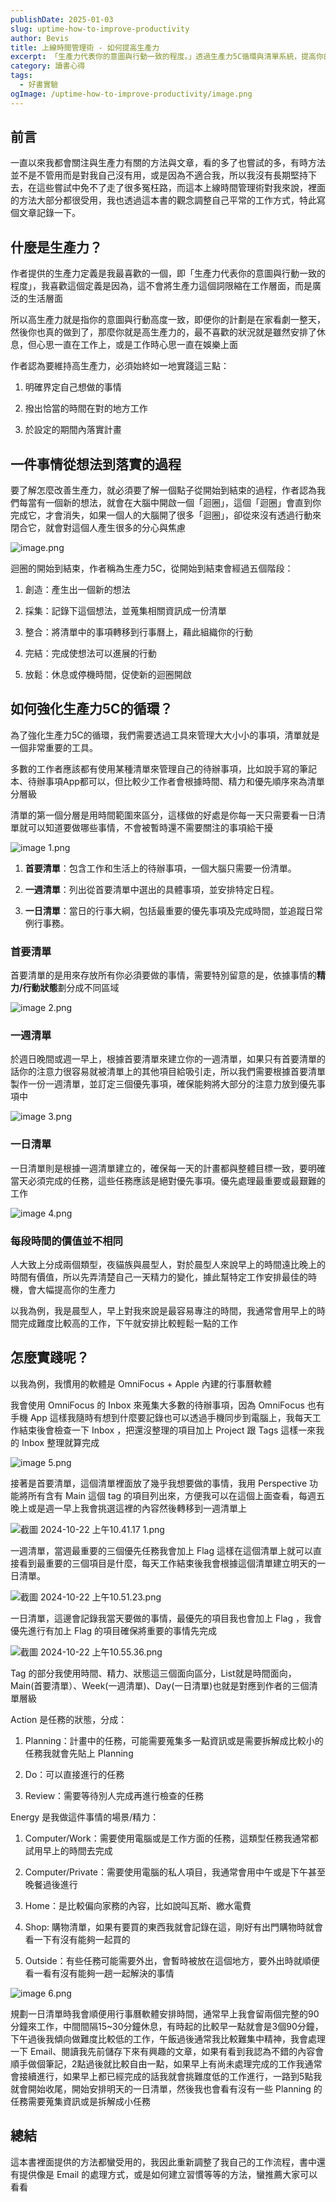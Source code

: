 ```yaml
---
publishDate: 2025-01-03
slug: uptime-how-to-improve-productivity
author: Bevis
title: 上線時間管理術 - 如何提高生產力
excerpt: 「生產力代表你的意圖與行動一致的程度。」透過生產力5C循環與清單系統，提高你的生產力。
category: 讀書心得
tags:
  - 好書實驗
ogImage: /uptime-how-to-improve-productivity/image.png
---
```


## 前言

一直以來我都會關注與生產力有關的方法與文章，看的多了也嘗試的多，有時方法並不是不管用而是對我自己沒有用，或是因為不適合我，所以我沒有長期堅持下去，在這些嘗試中免不了走了很多冤枉路，而這本上線時間管理術對我來說，裡面的方法大部分都很受用，我也透過這本書的觀念調整自己平常的工作方式，特此寫個文章記錄一下。

## 什麼是生產力？

作者提供的生產力定義是我最喜歡的一個，即「生產力代表你的意圖與行動一致的程度」，我喜歡這個定義是因為，這不會將生產力這個詞限縮在工作層面，而是廣泛的生活層面



所以高生產力就是指你的意圖與行動高度一致，即便你的計劃是在家看劇一整天，然後你也真的做到了，那麼你就是高生產力的，最不喜歡的狀況就是雖然安排了休息，但心思一直在工作上，或是工作時心思一直在娛樂上面



作者認為要維持高生產力，必須始終如一地實踐這三點：

1. 明確界定自己想做的事情

2. 撥出恰當的時間在對的地方工作

3. 於設定的期間內落實計畫

## 一件事情從想法到落實的過程

要了解怎麼改善生產力，就必須要了解一個點子從開始到結束的過程，作者認為我們每當有一個新的想法，就會在大腦中開啟一個「迴圈」，這個「迴圈」會直到你完成它，才會消失，如果一個人的大腦開了很多「迴圈」，卻從來沒有透過行動來閉合它，就會對這個人產生很多的分心與焦慮



![image.png](/uptime-how-to-improve-productivity/image.png)

迴圈的開始到結束，作者稱為生產力5C，從開始到結束會經過五個階段：

1. 創造：產生出一個新的想法

2. 採集：記錄下這個想法，並蒐集相關資訊成一份清單 

3. 整合：將清單中的事項轉移到行事曆上，藉此組織你的行動

4. 完結：完成使想法可以進展的行動

5. 放鬆：休息或停機時間，促使新的迴圈開啟

## 如何強化生產力5C的循環？

為了強化生產力5C的循環，我們需要透過工具來管理大大小小的事項，清單就是一個非常重要的工具。



多數的工作者應該都有使用某種清單來管理自己的待辦事項，比如說手寫的筆記本、待辦事項App都可以，但比較少工作者會根據時間、精力和優先順序來為清單分層級



清單的第一個分層是用時間範圍來區分，這樣做的好處是你每一天只需要看一日清單就可以知道要做哪些事情，不會被暫時還不需要關注的事項給干擾

![image 1.png](/uptime-how-to-improve-productivity/image%201.png)

1. **首要清單**：包含工作和生活上的待辦事項，一個大腦只需要一份清單。

2. **一週清單**：列出從首要清單中選出的具體事項，並安排特定日程。

3. **一日清單**：當日的行事大綱，包括最重要的優先事項及完成時間，並追蹤日常例行事務。

### 首要清單

首要清單的是用來存放所有你必須要做的事情，需要特別留意的是，依據事情的**精力/行動狀態**劃分成不同區域

![image 2.png](/uptime-how-to-improve-productivity/image%202.png)

### 一週清單

於週日晚間或週一早上，根據首要清單來建立你的一週清單，如果只有首要清單的話你的注意力很容易就被清單上的其他項目給吸引走，所以我們需要根據首要清單製作一份一週清單，並訂定三個優先事項，確保能夠將大部分的注意力放到優先事項中

![image 3.png](/uptime-how-to-improve-productivity/image%203.png)

### 一日清單

一日清單則是根據一週清單建立的，確保每一天的計畫都與整體目標一致，要明確當天必須完成的任務，這些任務應該是絕對優先事項。優先處理最重要或最艱難的工作

![image 4.png](/uptime-how-to-improve-productivity/image%204.png)

### 每段時間的價值並不相同

人大致上分成兩個類型，夜貓族與晨型人，對於晨型人來說早上的時間遠比晚上的時間有價值，所以先弄清楚自己一天精力的變化，據此幫特定工作安排最佳的時機，會大幅提高你的生產力



以我為例，我是晨型人，早上對我來說是最容易專注的時間，我通常會用早上的時間完成難度比較高的工作，下午就安排比較輕鬆一點的工作

## 怎麼實踐呢？

以我為例，我慣用的軟體是 OmniFocus + Apple 內建的行事曆軟體



我會使用 OmniFocus 的 Inbox 來蒐集大多數的待辦事項，因為 OmniFocus 也有手機 App 這樣我隨時有想到什麼要記錄也可以透過手機同步到電腦上，我每天工作結束後會檢查一下 Inbox ，把還沒整理的項目加上 Project 跟 Tags 這樣一來我的 Inbox 整理就算完成

![image 5.png](/uptime-how-to-improve-productivity/image%205.png)

接著是首要清單，這個清單裡面放了幾乎我想要做的事情，我用 Perspective 功能將所有含有 Main 這個 tag 的項目列出來，方便我可以在這個上面查看，每週五晚上或是週一早上我會挑選這裡的內容然後轉移到一週清單上

![截圖 2024-10-22 上午10.41.17 1.png](/uptime-how-to-improve-productivity/截圖%202024-10-22%20上午10.41.17%201.png)



一週清單，當週最重要的三個優先任務我會加上 Flag 這樣在這個清單上就可以直接看到最重要的三個項目是什麼，每天工作結束後我會根據這個清單建立明天的一日清單。

![截圖 2024-10-22 上午10.51.23.png](/uptime-how-to-improve-productivity/截圖%202024-10-22%20上午10.51.23.png)



一日清單，這邊會記錄我當天要做的事情，最優先的項目我也會加上 Flag ，我會優先進行有加上 Flag 的項目確保將重要的事情先完成

![截圖 2024-10-22 上午10.55.36.png](/uptime-how-to-improve-productivity/截圖%202024-10-22%20上午10.55.36.png)



Tag 的部分我使用時間、精力、狀態這三個面向區分，List就是時間面向，Main(首要清單）、Week(一週清單)、Day(一日清單)也就是對應到作者的三個清單層級



Action 是任務的狀態，分成：

1. Planning：計畫中的任務，可能需要蒐集多一點資訊或是需要拆解成比較小的任務我就會先貼上 Planning

2. Do：可以直接進行的任務

3. Review：需要等待別人完成再進行檢查的任務



Energy 是我做這件事情的場景/精力：

1. Computer/Work：需要使用電腦或是工作方面的任務，這類型任務我通常都試用早上的時間去完成

2. Computer/Private：需要使用電腦的私人項目，我通常會用中午或是下午甚至晚餐過後進行

3. Home：是比較偏向家務的內容，比如說叫瓦斯、繳水電費

4. Shop: 購物清單，如果有要買的東西我就會記錄在這，剛好有出門購物時就會看一下有沒有能夠一起買的

5. Outside：有些任務可能需要外出，會暫時被放在這個地方，要外出時就順便看一看有沒有能夠一趟一起解決的事情



![image 6.png](/uptime-how-to-improve-productivity/image%206.png)



規劃一日清單時我會順便用行事曆軟體安排時間，通常早上我會留兩個完整的90分鐘來工作，中間間隔15\~30分鐘休息，有時起的比較早一點就會是3個90分鐘，下午過後我傾向做難度比較低的工作，午飯過後通常我比較難集中精神，我會處理一下 Email、閱讀我先前儲存下來有興趣的文章，如果有看到我認為不錯的內容會順手做個筆記，2點過後就比較自由一點，如果早上有尚未處理完成的工作我通常會接續進行，如果早上都已經完成的話我就會挑難度低的工作進行，一路到5點我就會開始收尾，開始安排明天的一日清單，然後我也會看有沒有一些 Planning 的任務需要蒐集資訊或是拆解成小任務

## 總結

這本書裡面提供的方法都蠻受用的，我因此重新調整了我自己的工作流程，書中還有提供像是 Email 的處理方式，或是如何建立習慣等等的方法，蠻推薦大家可以看看

